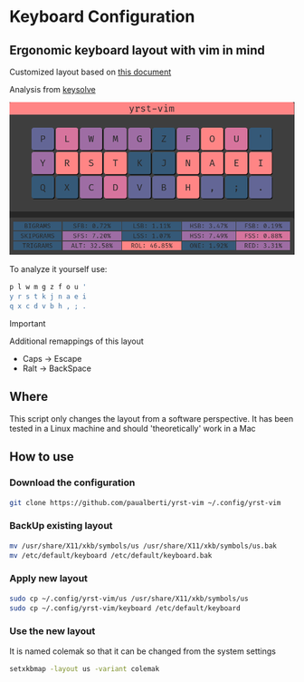 # Keyboard Configuration

## Ergonomic keyboard layout with vim in mind

Customized layout based on [this document](https://docs.google.com/document/d/1Ic-h8UxGe5-Q0bPuYNgE3NoWiI8ekeadvSQ5YysrwII/edit?tab=t.0)

Analysis from [keysolve](https://clemenpine.github.io/keysolve-web/)

![Keysolve analysis](yrst-analysis.png)

To analyze it yourself use:

```Bash
p l w m g z f o u '
y r s t k j n a e i
q x c d v b h , ; .

```

> [!Important]
>
> Additional remappings of this layout
>
> * Caps -> Escape
> * Ralt -> BackSpace

## Where

This script only changes the layout from a software perspective. It has been tested in a Linux machine and should 'theoretically' work in a Mac

## How to use

### Download the configuration

```Bash
git clone https://github.com/paualberti/yrst-vim ~/.config/yrst-vim
```

### BackUp existing layout

```Bash
mv /usr/share/X11/xkb/symbols/us /usr/share/X11/xkb/symbols/us.bak
mv /etc/default/keyboard /etc/default/keyboard.bak
```

### Apply new layout

```Bash
sudo cp ~/.config/yrst-vim/us /usr/share/X11/xkb/symbols/us
sudo cp ~/.config/yrst-vim/keyboard /etc/default/keyboard
```

### Use the new layout

It is named colemak so that it can be changed from the system settings

```Bash
setxkbmap -layout us -variant colemak
```

